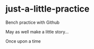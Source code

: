 # just-a-little-practice

Bench practice with Github

May as well make a little story...

Once upon a time
